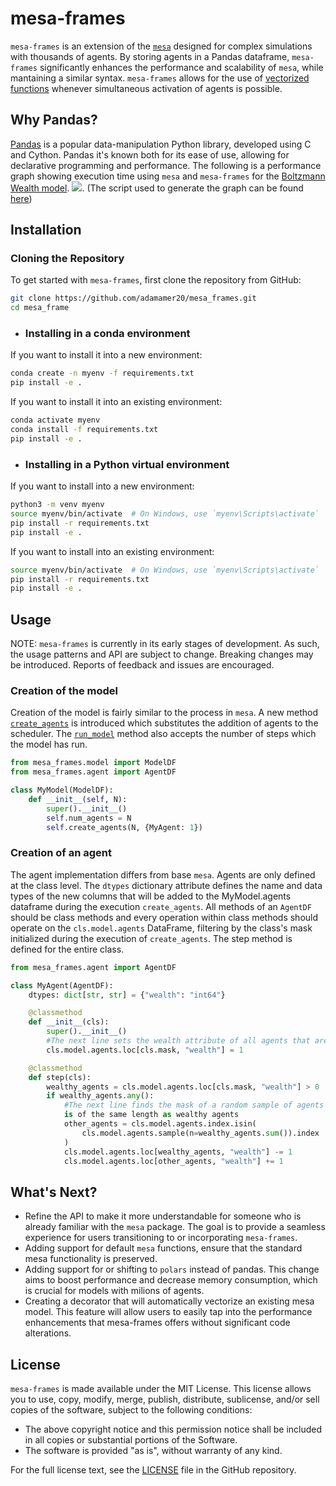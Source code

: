 # mesa-frames
 `mesa-frames` is an extension of the [`mesa`](https://github.com/projectmesa/mesa) designed for complex simulations with thousands of agents. By storing agents in a Pandas dataframe, `mesa-frames` significantly enhances the performance and scalability of `mesa`, while mantaining a similar syntax.  `mesa-frames` allows for the use of [vectorized functions](https://vegibit.com/what-is-a-vectorized-operation-in-pandas/) whenever simultaneous activation of agents is possible.

## Why Pandas?
[Pandas](https://pandas.pydata.org/) is a popular data-manipulation Python library, developed using C and Cython. Pandas it's known both for its ease of use, allowing for declarative programming and performance. The following is a performance graph showing execution time using `mesa` and `mesa-frames` for the [Boltzmann Wealth model](https://mesa.readthedocs.io/en/stable/tutorials/intro_tutorial.html). 
![](https://github.com/adamamer20/mesa_frames/blob/main/docs/images/readme_plot.png).
(The script used to generate the graph can be found [here](https://github.com/adamamer20/mesa_frames/blob/main/docs/scripts/readme_plot.py))

## Installation

### Cloning the Repository
To get started with `mesa-frames`, first clone the repository from GitHub:
```bash
git clone https://github.com/adamamer20/mesa_frames.git
cd mesa_frame
```
- ### Installing in a conda environment
If you want to install it into a new environment:
```bash
conda create -n myenv -f requirements.txt
pip install -e .
```
If you want to install it into an existing environment:
```bash
conda activate myenv
conda install -f requirements.txt
pip install -e .
```

- ### Installing in a Python virtual environment
If you want to install into a new environment:
```bash
python3 -m venv myenv
source myenv/bin/activate  # On Windows, use `myenv\Scripts\activate`
pip install -r requirements.txt
pip install -e .
```

If you want to install into an existing environment:
```bash
source myenv/bin/activate  # On Windows, use `myenv\Scripts\activate`
pip install -r requirements.txt
pip install -e .
```

## Usage
NOTE: `mesa-frames` is currently in its early stages of development. As such, the usage patterns and API are subject to change. Breaking changes may be introduced. Reports of feedback and issues are encouraged.

### Creation of the model

Creation of the model is fairly similar to the process in `mesa`. 
A new method [`create_agents`](https://github.com/adamamer20/mesa_frames/blob/main/mesa_frames/model.py#L131) is introduced which substitutes the addition of agents to the scheduler.
The [`run_model`](https://github.com/adamamer20/mesa_frames/blob/main/mesa_frames/model.py#L71) method also accepts the number of steps which the model has run.

```python
from mesa_frames.model import ModelDF
from mesa_frames.agent import AgentDF

class MyModel(ModelDF):
    def __init__(self, N):
        super().__init__()
        self.num_agents = N
        self.create_agents(N, {MyAgent: 1})
```

### Creation of an agent
The agent implementation differs from base `mesa`. Agents are only defined at the class level.
The `dtypes` dictionary attribute defines the name and data types of the new columns that will be added to the MyModel.agents dataframe during the execution `create_agents`.
All methods of an `AgentDF` should be class methods and every operation within class methods should operate on the `cls.model.agents` DataFrame, filtering by the class's mask initialized during the execution of `create_agents`. The step method is defined for the entire class.

```python
from mesa_frames.agent import AgentDF

class MyAgent(AgentDF):
    dtypes: dict[str, str] = {"wealth": "int64"}

    @classmethod
    def __init__(cls):
        super().__init__()
        #The next line sets the wealth attribute of all agents that are type MyAgent to 1
        cls.model.agents.loc[cls.mask, "wealth"] = 1

    @classmethod
    def step(cls):
        wealthy_agents = cls.model.agents.loc[cls.mask, "wealth"] > 0
        if wealthy_agents.any():
            #The next line finds the mask of a random sample of agents which ù
            is of the same length as wealthy agents
            other_agents = cls.model.agents.index.isin(
                cls.model.agents.sample(n=wealthy_agents.sum()).index
            )
            cls.model.agents.loc[wealthy_agents, "wealth"] -= 1
            cls.model.agents.loc[other_agents, "wealth"] += 1

```
## What's Next?
- Refine the API to make it more understandable for someone who is already familiar with the `mesa` package. The goal is to provide a seamless experience for users transitioning to or incorporating `mesa-frames`.
- Adding support for default `mesa` functions, ensure that the standard mesa functionality is preserved.
- Adding support for or shifting to `polars` instead of pandas. This change aims to boost performance and decrease memory consumption, which is crucial for models with milions of agents.
- Creating a decorator that will automatically vectorize an existing mesa model. This feature will allow users to easily tap into the performance enhancements that mesa-frames offers without significant code alterations.

## License

`mesa-frames` is made available under the MIT License. This license allows you to use, copy, modify, merge, publish, distribute, sublicense, and/or sell copies of the software, subject to the following conditions:

- The above copyright notice and this permission notice shall be included in all copies or substantial portions of the Software.
- The software is provided "as is", without warranty of any kind.

For the full license text, see the [LICENSE](https://github.com/adamamer20/mesa_frames/blob/main/LICENSE) file in the GitHub repository.